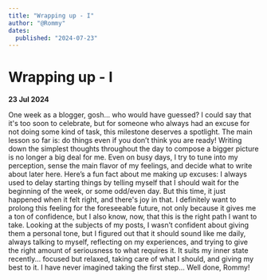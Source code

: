 ```yaml
---
title: "Wrapping up - I"
author: "@Rommy"
dates:
  published: "2024-07-23"
---
```


# Wrapping up - I

**23 Jul 2024**

One week as a blogger, gosh... who would have guessed? I could say that it's too soon to celebrate, but for someone who always had an excuse for not doing some kind of task, this milestone deserves a spotlight. The main lesson so far is: do things even if you don’t think you are ready! Writing down the simplest thoughts throughout the day to compose a bigger picture is no longer a big deal for me.
Even on busy days, I try to tune into my perception, sense the main flavor of my feelings, and decide what to write about later here.
Here’s a fun fact about me making up excuses: I always used to delay starting things by telling myself that I should wait for the beginning of the week, or some odd/even day. But this time, it just happened when it felt right, and there's joy in that.
I definitely want to prolong this feeling for the foreseeable future, not only because it gives me a ton of confidence, but I also know, now, that this is the right path I want to take.
Looking at the subjects of my posts, I wasn’t confident about giving them a personal tone, but I figured out that it should sound like me daily, always talking to myself, reflecting on my experiences, and trying to give the right amount of seriousness to what requires it.
It suits my inner state recently... focused but relaxed, taking care of what I should, and giving my best to it. 
I have never imagined taking the first step...
Well done, Rommy!